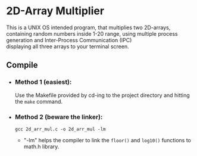 # 2D-Array Multiplier
This is a UNIX OS intended program, that multiplies two 2D-arrays, containing random numbers inside 1-20 range, using multiple process generation and Inter-Process Communication (IPC)  
displaying all three arrays to your terminal screen.  

## Compile
  * ### Method 1 (easiest):
    Use the Makefile provided by cd-ing to the project directory and hitting the `make` command.  
  * ### Method 2 (beware the linker):
    ```
    gcc 2d_arr_mul.c -o 2d_arr_mul -lm
    ```  
    - "-lm" helps the compiler to link the `floor()` and `log10()` functions to math.h library.  
